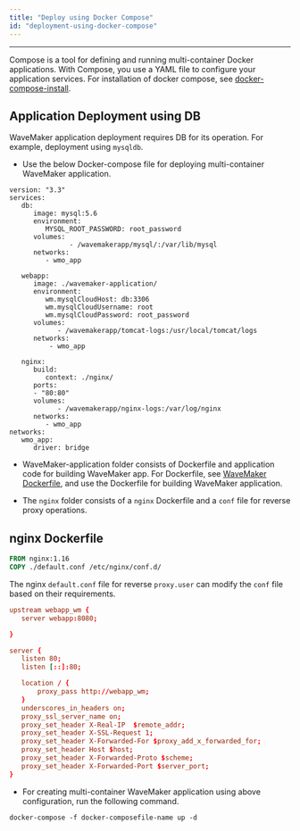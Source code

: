 ```yaml
---
title: "Deploy using Docker Compose"
id: "deployment-using-docker-compose"
---
```

---

Compose is a tool for defining and running multi-container Docker applications. With Compose, you use a YAML file to configure your application services. For installation of docker compose, see [docker-compose-install](https://docs.docker.com/compose/install/).

## Application Deployment using DB

WaveMaker application deployment requires DB for its operation. For example, deployment using `mysqldb`.

- Use the below Docker-compose file for deploying multi-container WaveMaker application.

```Docker compose
version: "3.3"
services:
   db:
      image: mysql:5.6
      environment:
         MYSQL_ROOT_PASSWORD: root_password
      volumes:
               - /wavemakerapp/mysql/:/var/lib/mysql
      networks:
         - wmo_app

   webapp:
      image: ./wavemaker-application/
      environment:
         wm.mysqlCloudHost: db:3306
         wm.mysqlCloudUsername: root
         wm.mysqlCloudPassword: root_password
      volumes:
            - /wavemakerapp/tomcat-logs:/usr/local/tomcat/logs
      networks:
          - wmo_app

   nginx:
      build:
         context: ./nginx/
      ports:
      - "80:80"
      volumes:
            - /wavemakerapp/nginx-logs:/var/log/nginx
      networks:
         - wmo_app
networks:
   wmo_app:
      driver: bridge

```

- WaveMaker-application folder consists of Dockerfile and application code for building WaveMaker app. For Dockerfile, see [WaveMaker Dockerfile](/learn/app-development/deployment/build-with-docker), and use the Dockerfile for building WaveMaker application.

- The `nginx` folder consists of a `nginx` Dockerfile and a `conf` file for reverse proxy operations.

## nginx Dockerfile

```Dockerfile
FROM nginx:1.16
COPY ./default.conf /etc/nginx/conf.d/

```

The nginx `default.conf` file for reverse `proxy.user` can modify the `conf` file based on their requirements.

```conf
upstream webapp_wm {
   server webapp:8080;

}

server {
   listen 80;
   listen [::]:80;

   location / {
       proxy_pass http://webapp_wm;
   }
   underscores_in_headers on;
   proxy_ssl_server_name on;
   proxy_set_header X-Real-IP  $remote_addr;
   proxy_set_header X-SSL-Request 1;
   proxy_set_header X-Forwarded-For $proxy_add_x_forwarded_for;
   proxy_set_header Host $host;
   proxy_set_header X-Forwarded-Proto $scheme;
   proxy_set_header X-Forwarded-Port $server_port;
}
```

- For creating multi-container WaveMaker application using above configuration, run the following command.
  
```shell
docker-compose -f docker-composefile-name up -d
```
